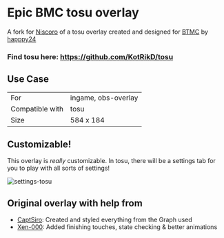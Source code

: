 # Epic BMC tosu overlay

A fork for [Niscoro](https://www.twitch.tv/niscoro) of a tosu overlay created and designed for [BTMC](https://www.twitch.tv/btmc) by [happpy24](https://github.com/happpy24)

### Find tosu here: https://github.com/KotRikD/tosu

## Use Case

|                 |                     |
| --------------- | ------------------- |
| For             | ingame, obs-overlay |
| Compatible with | tosu                |
| Size            | 584 x 184           |

## Customizable!

This overlay is _really_ customizable. In tosu, there will be a settings tab for you to play with all sorts of settings!

![settings-tosu](assets/image.png)

## Original overlay with help from

-   [CaptSiro](https://github.com/CaptSiro): Created and styled everything from the Graph used
-   [Xen-000](https://github.com/xen-000): Added finishing touches, state checking & better animations
